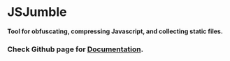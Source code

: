 # JSJumble
**Tool for obfuscating, compressing Javascript, and collecting static files.**  
### Check Github page for [Documentation](https://github.com/GoodDay360/JSJumble).